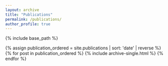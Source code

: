 ```yaml
---
layout: archive
title: "Publications"
permalink: /publications/
author_profile: true
---
```




{% include base_path %}

{% assign publication_ordered = site.publications | sort: 'date' | reverse %}
{% for post in publication_ordered %}
  {% include archive-single.html %}
{% endfor %}
